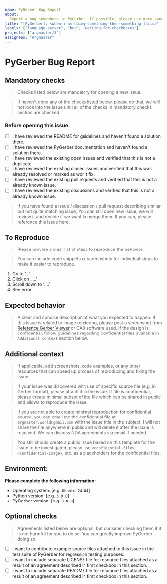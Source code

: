 ```yaml
---
name: PyGerber Bug Report
about:
  Report a bug somewhere in PyGerber. If possible, please use more specific templates.
title: "[PyGerber]: <when-i-am-doing-something-then-something-fails>"
labels: ["language-server", "bug", "waiting-for-checkboxes"]
projects: ["argmaster/3"]
assignees: "Argmaster"
---
```


# PyGerber Bug Report

## Mandatory checks

> Checks listed below are mandatory for opening a new issue.

> If haven't done any of the checks listed below, please do that, we will not look into
> the issue until all of the checks in mandatory checks section are checked.

### Before opening this issue:

- [ ] I have reviewed the README for guidelines and haven't found a solution there.
- [ ] I have reviewed the PyGerber documentation and haven't found a solution there.
- [ ] I have reviewed the existing open issues and verified that this is not a
      duplicate.
- [ ] I have reviewed the existing closed issues and verified that this was already
      resolved or marked as won't fix.
- [ ] I have reviewed the existing pull requests and verified that this is not a already
      known issue.
- [ ] I have reviewed the existing discussions and verified that this is not a already
      known issue.

> If you have found a issue / discussion / pull request describing similar but not quite
> matching issue, You can still open new issue, we will review it and decide if we want
> to merge them. If you can, please reference this issue here:

## To Reproduce

> Please provide a clear list of steps to reproduce the behavior.

> You can include code snippets or screenshots for individual steps to make it easier to
> reproduce.

1. Go to '...'
2. Click on '....'
3. Scroll down to '....'
4. See error

## Expected behavior

> A clear and concise description of what you expected to happen. If this issue is
> related to image rendering, please post a screenshot from
> [Reference Gerber Viewer](https://gerber-viewer.ucamco.com/) or CAD software used. If
> the design is confidential, follow guidelines regarding confidential files available
> in `Additional context` section below.

## Additional context

> If applicable, add screenshots, code examples, or any other resources that can speed
> up process of reproducing and fixing the issue.

> If your issue was discovered with use of specific source file (e.g. in Gerber format),
> please attach it to the issue. If file is confidential, please create minimal subset
> of the file which can be shared in public and allows to reproduce the issue.

> If you are not able to create minimal reproduction for confidential source, you can
> email me the confidential file at `argmaster.world@gmail.com` with the issue title in
> the subject. I will not share the file anywhere in public and will delete it after the
> issue is resolved. We can discuss NDA agreements via email if needed.

> You still should create a public issue based on this template for the issue to be
> investigated, please use `<confidential-file>`, `<confidential-image>`, etc. as a
> placeholders for the confidential files.

## Environment:

**Please complete the following information:**

- Operating system: [e.g. `Ubuntu 24.04`]
- Python version: [e.g. `3.9.0`]
- PyGerber version: [e.g. `3.0.0`]

## Optional checks

> Agreements listed below are optional, but consider checking them if it is not harmful
> for you to do so. You can greatly improve PyGerber doing so.

- [ ] I want to contribute example source files attached to this issue in the test suite
      of PyGerber for regression testing purposes.
- [ ] I want to include separate LICENSE file for resource files attached as a result of
      an agreement described in first checkbox in this section.
- [ ] I want to include separate README file for resource files attached as a result of
      an agreement described in first checkbox in this section.
